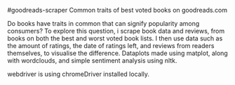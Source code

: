 #goodreads-scraper
Common traits of best voted books on goodreads.com

Do books have traits in common that can signify popularity among consumers? To explore this question, i scrape book data and reviews, from books on both the best and worst voted book lists. I then use data such as the amount of ratings, the date of ratings left, and reviews from readers themselves, to visualise the difference. Dataplots made using matplot, along with wordclouds, and simple sentiment analysis using nltk.

webdriver is using chromeDriver installed locally. 
